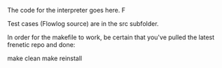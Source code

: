
The code for the interpreter goes here. F

Test cases (Flowlog source) are in the src subfolder.

In order for the makefile to work, be certain that you've pulled the latest frenetic repo and done:

make clean
make reinstall

